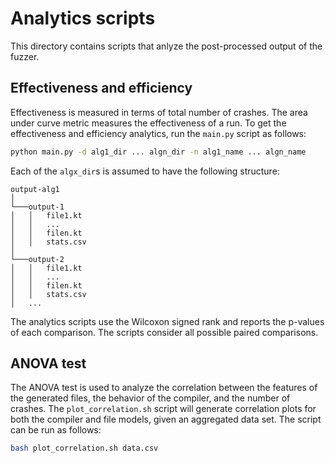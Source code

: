 # Analytics scripts

This directory contains scripts that anlyze the post-processed output of the fuzzer.

## Effectiveness and efficiency

Effectiveness is measured in terms of total number of crashes. The area under curve metric measures the effectiveness of a run. To get the effectiveness and efficiency analytics, run the `main.py` script as follows:


```bash
python main.py -d alg1_dir ... algn_dir -n alg1_name ... algn_name
```

Each of the `algx_dir`s is assumed to have the following structure:


```
output-alg1  
│
└───output-1
│   │   file1.kt
│   │   ...
│   │   filen.kt
│   │   stats.csv
│   
└───output-2
│   │   file1.kt
│   │   ...
│   │   filen.kt
│   │   stats.csv
│   ...
```

The analytics scripts use the Wilcoxon signed rank and reports the p-values of each comparison. The scripts consider all possible paired comparisons.

## ANOVA test

The ANOVA test is used to analyze the correlation between the features of the generated files, the behavior of the compiler, and the number of crashes. The `plot_correlation.sh` script will generate correlation plots for both the compiler and file models, given an aggregated data set. The script can be run as follows:

```bash
bash plot_correlation.sh data.csv
```
